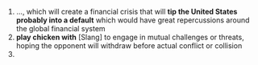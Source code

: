 1. ..., which will create a financial crisis that will **tip the United States probably into a default** which would have great repercussions around the global financial system
2. **play chicken with** [Slang] to engage in mutual challenges or threats, hoping the opponent will withdraw before actual conflict or collision
3. 
